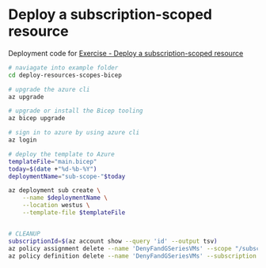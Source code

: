 # Deploy a subscription-scoped resource

Deployment code for [Exercise - Deploy a subscription-scoped resource](https://docs.microsoft.com/en-gb/learn/modules/deploy-resources-scopes-bicep/4-exercise-deploy-subscription-scoped-resource?pivots=cli)

```bash
# naviagate into example folder
cd deploy-resources-scopes-bicep

# upgrade the azure cli
az upgrade

# upgrade or install the Bicep tooling
az bicep upgrade

# sign in to azure by using azure cli
az login

# deploy the template to Azure
templateFile="main.bicep"
today=$(date +"%d-%b-%Y")
deploymentName="sub-scope-"$today

az deployment sub create \
    --name $deploymentName \
    --location westus \
    --template-file $templateFile


# CLEANUP
subscriptionId=$(az account show --query 'id' --output tsv)
az policy assignment delete --name 'DenyFandGSeriesVMs' --scope "/subscriptions/$subscriptionId"
az policy definition delete --name 'DenyFandGSeriesVMs' --subscription $subscriptionId
```
